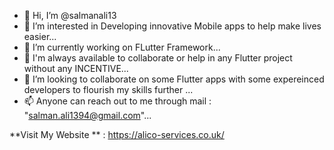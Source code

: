 - 👋 Hi, I’m @salmanali13
- 👀 I’m interested in Developing innovative Mobile apps to help make lives easier...
- 🌱 I’m currently working on FLutter Framework...
- 🤝 I'm always available to collaborate or help in any Flutter project without any INCENTIVE...  
- 💞️ I’m looking to collaborate on some Flutter apps with some expereinced developers to flourish my skills further  ...
- 📫 Anyone can  reach out to me through mail : "salman.ali1394@gmail.com"...

**Visit My Website ** : https://alico-services.co.uk/

<!---
salmanali13/salmanali13 is a ✨ special ✨ repository because its `README.md` (this file) appears on your GitHub profile.
You can click the Preview link to take a look at your changes.
--->
